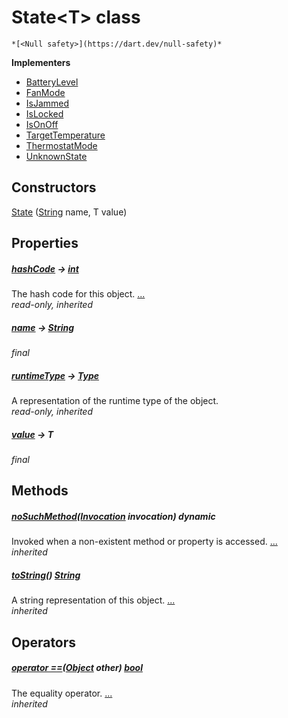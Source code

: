 


# State&lt;T> class






    *[<Null safety>](https://dart.dev/null-safety)*








**Implementers**

- [BatteryLevel](../yonomi-sdk/BatteryLevel-class.md)
- [FanMode](../yonomi-sdk/FanMode-class.md)
- [IsJammed](../yonomi-sdk/IsJammed-class.md)
- [IsLocked](../yonomi-sdk/IsLocked-class.md)
- [IsOnOff](../yonomi-sdk/IsOnOff-class.md)
- [TargetTemperature](../yonomi-sdk/TargetTemperature-class.md)
- [ThermostatMode](../yonomi-sdk/ThermostatMode-class.md)
- [UnknownState](../yonomi-sdk/UnknownState-class.md)



## Constructors

[State](../yonomi-sdk/State/State.md) ([String](https://api.flutter.dev/flutter/dart-core/String-class.html) name, T value)

    


## Properties

##### [hashCode](https://api.flutter.dev/flutter/dart-core/Object/hashCode.html) &#8594; [int](https://api.flutter.dev/flutter/dart-core/int-class.html)



The hash code for this object. [...](https://api.flutter.dev/flutter/dart-core/Object/hashCode.html)  
_read-only, inherited_



##### [name](../yonomi-sdk/State/name.md) &#8594; [String](https://api.flutter.dev/flutter/dart-core/String-class.html)



   
_final_



##### [runtimeType](https://api.flutter.dev/flutter/dart-core/Object/runtimeType.html) &#8594; [Type](https://api.flutter.dev/flutter/dart-core/Type-class.html)



A representation of the runtime type of the object.   
_read-only, inherited_



##### [value](../yonomi-sdk/State/value.md) &#8594; T



   
_final_




## Methods

##### [noSuchMethod](https://api.flutter.dev/flutter/dart-core/Object/noSuchMethod.html)([Invocation](https://api.flutter.dev/flutter/dart-core/Invocation-class.html) invocation) dynamic



Invoked when a non-existent method or property is accessed. [...](https://api.flutter.dev/flutter/dart-core/Object/noSuchMethod.html)  
_inherited_



##### [toString](https://api.flutter.dev/flutter/dart-core/Object/toString.html)() [String](https://api.flutter.dev/flutter/dart-core/String-class.html)



A string representation of this object. [...](https://api.flutter.dev/flutter/dart-core/Object/toString.html)  
_inherited_




## Operators

##### [operator ==](https://api.flutter.dev/flutter/dart-core/Object/operator_equals.html)([Object](https://api.flutter.dev/flutter/dart-core/Object-class.html) other) [bool](https://api.flutter.dev/flutter/dart-core/bool-class.html)



The equality operator. [...](https://api.flutter.dev/flutter/dart-core/Object/operator_equals.html)  
_inherited_











